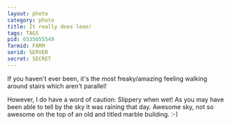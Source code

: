 ```yaml
---
layout: photo
category: photo
title: It really does lean!
tags: TAGS
pid: 6535655549
farmid: FARM
serid: SERVER
secret: SECRET
---
```



If you haven't ever been, it's the most freaky/amazing feeling walking around stairs which aren't parallel!

However, I do have a word of caution: Slippery when wet! As you may have been able to tell by the sky it was raining that day. Awesome sky, not so awesome on the top of an old and titled marble building. :-)
